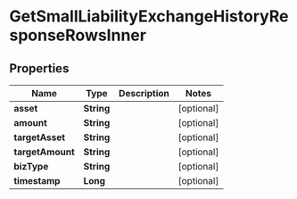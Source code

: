 

# GetSmallLiabilityExchangeHistoryResponseRowsInner


## Properties

| Name | Type | Description | Notes |
|------------ | ------------- | ------------- | -------------|
|**asset** | **String** |  |  [optional] |
|**amount** | **String** |  |  [optional] |
|**targetAsset** | **String** |  |  [optional] |
|**targetAmount** | **String** |  |  [optional] |
|**bizType** | **String** |  |  [optional] |
|**timestamp** | **Long** |  |  [optional] |



